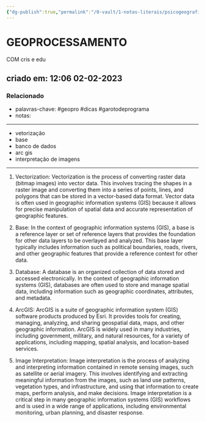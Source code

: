 ```yaml
---
{"dg-publish":true,"permalink":"/0-vault/1-notas-literais/psicogeografia/geoprocessamento-com-cris-e-edu/","tags":["geopro","dicas","garotodeprograma"],"dgHomeLink":true,"dgShowLocalGraph":true,"dgShowFileTree":true,"dgEnableSearch":true}
---
```


# GEOPROCESSAMENTO
COM cris e edu

## criado em: 12:06 02-02-2023

### Relacionado

- palavras-chave: #geopro #dicas #garotodeprograma
- notas: 
---

- vetorização
- base
- banco de dados
- arc gis
- interpretação de imagens

---

1. Vectorization: Vectorization is the process of converting raster data (bitmap images) into vector data. This involves tracing the shapes in a raster image and converting them into a series of points, lines, and polygons that can be stored in a vector-based data format. Vector data is often used in geographic information systems (GIS) because it allows for precise manipulation of spatial data and accurate representation of geographic features.
    
2. Base: In the context of geographic information systems (GIS), a base is a reference layer or set of reference layers that provides the foundation for other data layers to be overlayed and analyzed. This base layer typically includes information such as political boundaries, roads, rivers, and other geographic features that provide a reference context for other data.
    
3. Database: A database is an organized collection of data stored and accessed electronically. In the context of geographic information systems (GIS), databases are often used to store and manage spatial data, including information such as geographic coordinates, attributes, and metadata.
    
4. ArcGIS: ArcGIS is a suite of geographic information system (GIS) software products produced by Esri. It provides tools for creating, managing, analyzing, and sharing geospatial data, maps, and other geographic information. ArcGIS is widely used in many industries, including government, military, and natural resources, for a variety of applications, including mapping, spatial analysis, and location-based services.
    
5. Image Interpretation: Image interpretation is the process of analyzing and interpreting information contained in remote sensing images, such as satellite or aerial imagery. This involves identifying and extracting meaningful information from the images, such as land use patterns, vegetation types, and infrastructure, and using that information to create maps, perform analysis, and make decisions. Image interpretation is a critical step in many geographic information systems (GIS) workflows and is used in a wide range of applications, including environmental monitoring, urban planning, and disaster response.